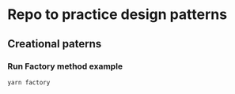 # Repo to practice design patterns

## Creational paterns

### Run Factory method example

```sh
yarn factory
```
